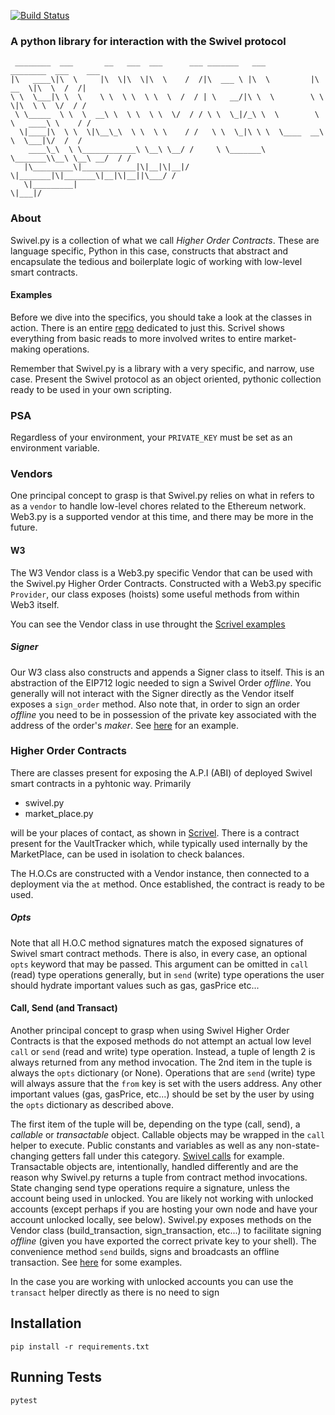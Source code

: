 [![Build Status](https://app.travis-ci.com/Swivel-Finance/swivel-py.svg?token=mHzJQzb11WHSPwztZw8B&branch=main)](https://app.travis-ci.com/Swivel-Finance/swivel-py)
### A python library for interaction with the Swivel protocol
```
 ________  ___       __   ___  ___      ___ _______   ___           ________  ___    ___ 
|\   ____\|\  \     |\  \|\  \|\  \    /  /|\  ___ \ |\  \         |\   __  \|\  \  /  /|
\ \  \___|\ \  \    \ \  \ \  \ \  \  /  / | \   __/|\ \  \        \ \  \|\  \ \  \/  / /
 \ \_____  \ \  \  __\ \  \ \  \ \  \/  / / \ \  \_|/_\ \  \        \ \   ____\ \    / / 
  \|____|\  \ \  \|\__\_\  \ \  \ \    / /   \ \  \_|\ \ \  \____  __\ \  \___|\/  /  /  
    ____\_\  \ \____________\ \__\ \__/ /     \ \_______\ \_______\\__\ \__\ __/  / /    
   |\_________\|____________|\|__|\|__|/       \|_______|\|_______\|__|\|__||\___/ /     
   \|_________|                                                             \|___|/      
```
### About
Swivel.py is a collection of what we call *Higher Order Contracts*. These are language specific, Python in this case,
constructs that abstract and encapsulate the tedious and boilerplate logic of working with low-level smart contracts.

#### Examples
Before we dive into the specifics, you should take a look at the classes in action. There is an entire [repo](https://github.com/Swivel-Finance/scrivel/tree/main/scrivel/examples)
dedicated to just this. Scrivel shows everything from basic reads to more involved writes to entire market-making
operations. 

Remember that Swivel.py is a library with a very specific, and narrow, use case. Present the
Swivel protocol as an object oriented, pythonic collection ready to be used in your own scripting.

### PSA
Regardless of your environment, your `PRIVATE_KEY` must be set as an environment variable.

### Vendors
One principal concept to grasp is that Swivel.py relies on what in refers to as a `vendor` to handle low-level
chores related to the Ethereum network. Web3.py is a supported vendor at this time, and there may be more in
the future.

#### W3
The W3 Vendor class is a Web3.py specific Vendor that can be used with the Swivel.py Higher Order Contracts.
Constructed with a Web3.py specific `Provider`, our class exposes (hoists) some useful methods from within
Web3 itself.

You can see the Vendor class in use throught the [Scrivel examples](https://github.com/Swivel-Finance/scrivel/tree/main/scrivel/examples)

##### Signer
Our W3 class also constructs and appends a Signer class to itself. This is an abstraction of the 
EIP712 logic needed to sign a Swivel Order _offline_. You generally will not interact with the Signer
directly as the Vendor itself exposes a `sign_order` method. Also note that, in order to sign an order
_offline_ you need to be in possession of the private key associated with the address of the order's 
_maker_. See [here](order_examples) for an example.

### Higher Order Contracts
There are classes present for exposing the A.P.I (ABI) of deployed Swivel smart contracts in a pyhtonic way. Primarily

* swivel.py
* market_place.py

will be your places of contact, as shown in [Scrivel](https://github.com/Swivel-Finance/scrivel/tree/main/scrivel/examples). There is a contract present for the VaultTracker which, 
while typically used internally by the MarketPlace, can be used in isolation to check balances.

The H.O.Cs are constructed with a Vendor instance, then connected to a deployment via the `at` method. Once established,
the contract is ready to be used.

##### Opts
Note that all H.O.C method signatures match the exposed signatures of Swivel smart contract methods. There is also,
in every case, an optional `opts` keyword that may be passed. This argument can be omitted in `call` (read) type
operations generally, but in `send` (write) type operations the user should hydrate important values such as
gas, gasPrice etc...

#### Call, Send (and Transact)
Another principal concept to grasp when using Swivel Higher Order Contracts is that the exposed methods do not
attempt an actual low level `call` or `send` (read and write) type operation. Instead, a tuple of length 2
is always returned from any method invocation. The 2nd item in the tuple is always the `opts` dictionary (or None).
Operations that are `send` (write) type will always assure that the `from` key is set with the users address. Any
other important values (gas, gasPrice, etc...) should be set by the user by using the `opts` dictionary
as described above.

The first item of the tuple will be, depending on the type (call, send), a _callable_ or _transactable_ object.
Callable objects may be wrapped in the `call` helper to execute. Public constants and variables as well as any
non-state-changing getters fall under this category. [Swivel calls](https://github.com/Swivel-Finance/scrivel/blob/main/scrivel/examples/swivel_calls.py) for example. Transactable objects
are, intentionally, handled differently and are the reason why Swivel.py returns a tuple from contract method invocations.
State changing send type operations require a signature, unless the account being used in unlocked. You are likely
not working with unlocked accounts (except perhaps if you are hosting your own node and have your account unlocked locally, see below).
Swivel.py exposes methods on the Vendor class (build_transaction, sign_transaction, etc...) to facilitate signing
_offline_ (given you have exported the correct private key to your shell). The convenience method `send` builds, signs
and broadcasts an offline transaction. See [here](https://github.com/Swivel-Finance/scrivel/blob/main/scrivel/examples/order_examples.py) for
some examples.

In the case you are working with unlocked accounts you can use the `transact` helper directly as there is no need to sign

## Installation

    pip install -r requirements.txt

## Running Tests

    pytest
